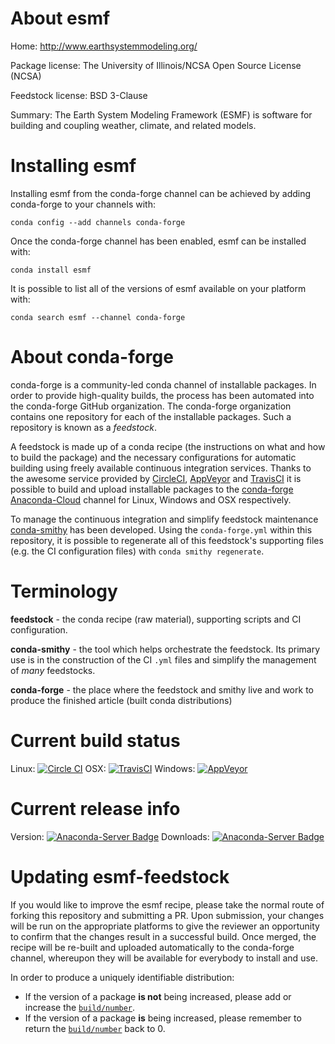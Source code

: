 About esmf
==========

Home: http://www.earthsystemmodeling.org/

Package license: The University of Illinois/NCSA Open Source License (NCSA)

Feedstock license: BSD 3-Clause

Summary: The Earth System Modeling Framework (ESMF) is software for building and coupling weather, climate, and related models.



Installing esmf
===============

Installing esmf from the conda-forge channel can be achieved by adding conda-forge to your channels with:

```
conda config --add channels conda-forge
```

Once the conda-forge channel has been enabled, esmf can be installed with:

```
conda install esmf
```

It is possible to list all of the versions of esmf available on your platform with:

```
conda search esmf --channel conda-forge
```


About conda-forge
=================

conda-forge is a community-led conda channel of installable packages.
In order to provide high-quality builds, the process has been automated into the
conda-forge GitHub organization. The conda-forge organization contains one repository 
for each of the installable packages. Such a repository is known as a *feedstock*.

A feedstock is made up of a conda recipe (the instructions on what and how to build
the package) and the necessary configurations for automatic building using freely
available continuous integration services. Thanks to the awesome service provided by
[CircleCI](https://circleci.com/), [AppVeyor](http://www.appveyor.com/)
and [TravisCI](https://travis-ci.org/) it is possible to build and upload installable
packages to the [conda-forge](https://anaconda.org/conda-forge)
[Anaconda-Cloud](http://docs.anaconda.org/) channel for Linux, Windows and OSX respectively.

To manage the continuous integration and simplify feedstock maintenance
[conda-smithy](http://github.com/conda-forge/conda-smithy) has been developed.
Using the ``conda-forge.yml`` within this repository, it is possible to regenerate all of
this feedstock's supporting files (e.g. the CI configuration files) with ``conda smithy regenerate``.


Terminology
===========

**feedstock** - the conda recipe (raw material), supporting scripts and CI configuration.

**conda-smithy** - the tool which helps orchestrate the feedstock.
                   Its primary use is in the construction of the CI ``.yml`` files
                   and simplify the management of *many* feedstocks.

**conda-forge** - the place where the feedstock and smithy live and work to
                  produce the finished article (built conda distributions)

Current build status
====================

Linux: [![Circle CI](https://circleci.com/gh/conda-forge/esmf-feedstock.svg?style=svg)](https://circleci.com/gh/conda-forge/esmf-feedstock)
OSX: [![TravisCI](https://travis-ci.org/conda-forge/esmf-feedstock.svg?branch=master)](https://travis-ci.org/conda-forge/esmf-feedstock) 
Windows: [![AppVeyor](https://ci.appveyor.com/api/projects/status/github/conda-forge/esmf-feedstock?svg=True)](https://ci.appveyor.com/project/conda-forge/esmf-feedstock/branch/master)

Current release info
====================
Version: [![Anaconda-Server Badge](https://anaconda.org/conda-forge/esmf/badges/version.svg)](https://anaconda.org/conda-forge/esmf)
Downloads: [![Anaconda-Server Badge](https://anaconda.org/conda-forge/esmf/badges/downloads.svg)](https://anaconda.org/conda-forge/esmf)


Updating esmf-feedstock
=======================

If you would like to improve the esmf recipe, please take the normal
route of forking this repository and submitting a PR. Upon submission, your changes will
be run on the appropriate platforms to give the reviewer an opportunity to confirm that the
changes result in a successful build. Once merged, the recipe will be re-built and uploaded
automatically to the conda-forge channel, whereupon they will be available for everybody to
install and use.

In order to produce a uniquely identifiable distribution:
 * If the version of a package **is not** being increased, please add or increase
   the [``build/number``](http://conda.pydata.org/docs/building/meta-yaml.html#build-number-and-string). 
 * If the version of a package **is** being increased, please remember to return
   the [``build/number``](http://conda.pydata.org/docs/building/meta-yaml.html#build-number-and-string)
   back to 0.
